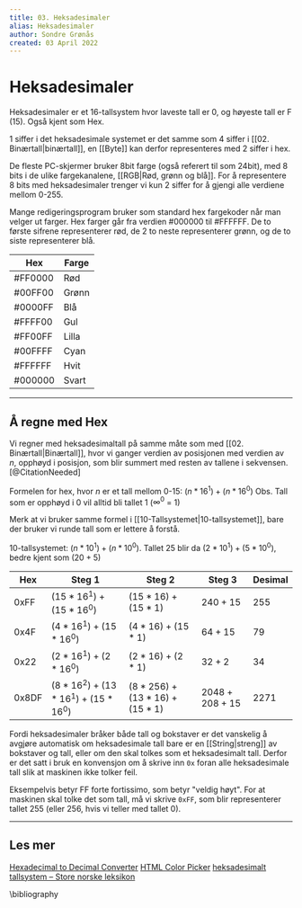 ```yaml
---
title: 03. Heksadesimaler
alias: Heksadesimaler
author: Sondre Grønås
created: 03 April 2022
---
```

# Heksadesimaler
Heksadesimaler er et 16-tallsystem hvor laveste tall er 0, og høyeste tall er F (15). Også kjent som Hex.

1 siffer i det heksadesimale systemet er det samme som 4 siffer i [[02. Binærtall|binærtall]], en [[Byte]] kan derfor representeres med 2 siffer i hex.

De fleste PC-skjermer bruker 8bit farge (også referert til som 24bit), med 8 bits i de ulike fargekanalene, [[RGB|Rød, grønn og blå]]. For å representere 8 bits med heksadesimaler trenger vi kun 2 siffer for å gjengi alle verdiene mellom 0-255.

Mange redigeringsprogram bruker som standard hex fargekoder når man velger ut farger. Hex farger går fra verdien #000000 til \#FFFFFF. De to første sifrene representerer rød, de 2 to neste representerer grønn, og de to siste representerer blå. 

| Hex | Farge |
| -- | -- |
|\#FF0000 | Rød |
|\#00FF00 | Grønn |
|\#0000FF | Blå |
|\#FFFF00 | Gul |
|\#FF00FF | Lilla |
|\#00FFFF | Cyan |
|\#FFFFFF | Hvit |
|\#000000 | Svart |


---
## Å regne med Hex
Vi regner med heksadesimaltall på samme måte som med [[02. Binærtall|Binærtall]], hvor vi ganger verdien av posisjonen med verdien av $n$, opphøyd i posisjon, som blir summert med resten av tallene i sekvensen. [@CitationNeeded]

Formelen for hex, hvor $n$ er et tall mellom 0-15: $(n * 16^1) + (n * 16^0)$
Obs. Tall som er opphøyd i 0 vil alltid bli tallet 1 ($∞^0$ = 1)

Merk at vi bruker samme formel i [[10-Tallsystemet|10-tallsystemet]], bare der bruker vi runde tall som er lettere å forstå.

10-tallsystemet: $(n * 10^1) + (n * 10^0)$. 
Tallet 25 blir da $(2 * 10^1) + (5 * 10^0)$, bedre kjent som $(20 + 5)$


| Hex   | Steg 1                | Steg 2           | Steg 3   | Desimal | 
| ----- | --------------------- | ---------------- | -------- | --- |
| 0xFF  | $(15*16^1)+(15*16^0)$ | $(15*16)+(15*1)$ | $240+15$ | 255 |
| 0x4F  | $(4*16^1)+(15*16^0)$  | $(4*16)+(15*1)$  | $64+15$  | 79  |
| 0x22  | $(2*16^1)+(2*16^0)$   | $(2*16)+(2*1)$   | $32+2$   | 34  |
| 0x8DF | $(8*16^2)+(13*16^1)+(15*16^0)$ | $(8*256)+(13*16)+(15*1)$  | $2048+208+15$ | 2271 |  


Fordi heksadesimaler bråker både tall og bokstaver er det vanskelig å avgjøre automatisk om heksadesimale tall bare er en [[String|streng]] av bokstaver og tall, eller om den skal tolkes som et heksadesimalt tall. Derfor er det satt i bruk en konvensjon om å skrive inn `0x` foran alle heksadesimale tall slik at maskinen ikke tolker feil.

Eksempelvis betyr FF forte fortissimo, som betyr "veldig høyt". For at maskinen skal tolke det som tall, må vi skrive `0xFF`, som blir representerer tallet 255 (eller 256, hvis vi teller med tallet 0).

---
## Les mer
[Hexadecimal to Decimal Converter](https://www.rapidtables.com/convert/number/hex-to-decimal.html)
[HTML Color Picker](https://www.w3schools.com/colors/colors_picker.asp)
[heksadesimalt tallsystem – Store norske leksikon](https://snl.no/heksadesimalt_tallsystem)

<!-- Referanser -->
\bibliography